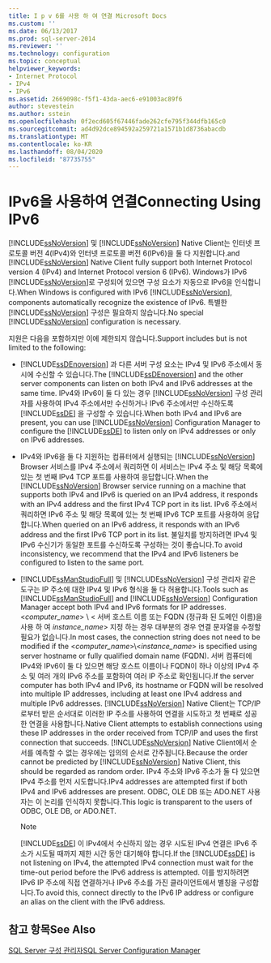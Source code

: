 ```yaml
---
title: I p v 6를 사용 하 여 연결 Microsoft Docs
ms.custom: ''
ms.date: 06/13/2017
ms.prod: sql-server-2014
ms.reviewer: ''
ms.technology: configuration
ms.topic: conceptual
helpviewer_keywords:
- Internet Protocol
- IPv4
- IPv6
ms.assetid: 2669098c-f5f1-43da-aec6-e91003ac89f6
author: stevestein
ms.author: sstein
ms.openlocfilehash: 0f2ecd605f67446fade262cfe795f344dfb165c0
ms.sourcegitcommit: ad4d92dce894592a259721a1571b1d8736abacdb
ms.translationtype: MT
ms.contentlocale: ko-KR
ms.lasthandoff: 08/04/2020
ms.locfileid: "87735755"
---
```

# <a name="connecting-using-ipv6"></a><span data-ttu-id="32bfc-102">IPv6을 사용하여 연결</span><span class="sxs-lookup"><span data-stu-id="32bfc-102">Connecting Using IPv6</span></span>
  [!INCLUDE[ssNoVersion](../../includes/ssnoversion-md.md)] <span data-ttu-id="32bfc-103">및 [!INCLUDE[ssNoVersion](../../includes/ssnoversion-md.md)] Native Client는 인터넷 프로토콜 버전 4(IPv4)와 인터넷 프로토콜 버전 6(IPv6)을 둘 다 지원합니다.</span><span class="sxs-lookup"><span data-stu-id="32bfc-103">and [!INCLUDE[ssNoVersion](../../includes/ssnoversion-md.md)] Native Client fully support both Internet Protocol version 4 (IPv4) and Internet Protocol version 6 (IPv6).</span></span> <span data-ttu-id="32bfc-104">Windows가 IPv6 [!INCLUDE[ssNoVersion](../../includes/ssnoversion-md.md)]로 구성되어 있으면 구성 요소가 자동으로 IPv6을 인식합니다.</span><span class="sxs-lookup"><span data-stu-id="32bfc-104">When Windows is configured with IPv6 [!INCLUDE[ssNoVersion](../../includes/ssnoversion-md.md)], components automatically recognize the existence of IPv6.</span></span> <span data-ttu-id="32bfc-105">특별한 [!INCLUDE[ssNoVersion](../../includes/ssnoversion-md.md)] 구성은 필요하지 않습니다.</span><span class="sxs-lookup"><span data-stu-id="32bfc-105">No special [!INCLUDE[ssNoVersion](../../includes/ssnoversion-md.md)] configuration is necessary.</span></span>  
  
 <span data-ttu-id="32bfc-106">지원은 다음을 포함하지만 이에 제한되지 않습니다.</span><span class="sxs-lookup"><span data-stu-id="32bfc-106">Support includes but is not limited to the following:</span></span>  
  
-   <span data-ttu-id="32bfc-107">[!INCLUDE[ssDEnoversion](../../includes/ssdenoversion-md.md)] 과 다른 서버 구성 요소는 IPv4 및 IPv6 주소에서 동시에 수신할 수 있습니다.</span><span class="sxs-lookup"><span data-stu-id="32bfc-107">The [!INCLUDE[ssDEnoversion](../../includes/ssdenoversion-md.md)] and the other server components can listen on both IPv4 and IPv6 addresses at the same time.</span></span> <span data-ttu-id="32bfc-108">IPv4와 IPv6이 둘 다 있는 경우 [!INCLUDE[ssNoVersion](../../includes/ssnoversion-md.md)] 구성 관리자를 사용하여 IPv4 주소에서만 수신하거나 IPv6 주소에서만 수신하도록 [!INCLUDE[ssDE](../../includes/ssde-md.md)] 을 구성할 수 있습니다.</span><span class="sxs-lookup"><span data-stu-id="32bfc-108">When both IPv4 and IPv6 are present, you can use [!INCLUDE[ssNoVersion](../../includes/ssnoversion-md.md)] Configuration Manager to configure the [!INCLUDE[ssDE](../../includes/ssde-md.md)] to listen only on IPv4 addresses or only on IPv6 addresses.</span></span>  
  
-   <span data-ttu-id="32bfc-109">IPv4와 IPv6을 둘 다 지원하는 컴퓨터에서 실행되는 [!INCLUDE[ssNoVersion](../../includes/ssnoversion-md.md)] Browser 서비스를 IPv4 주소에서 쿼리하면 이 서비스는 IPv4 주소 및 해당 목록에 있는 첫 번째 IPv4 TCP 포트를 사용하여 응답합니다.</span><span class="sxs-lookup"><span data-stu-id="32bfc-109">When the [!INCLUDE[ssNoVersion](../../includes/ssnoversion-md.md)] Browser service running on a machine that supports both IPv4 and IPv6 is queried on an IPv4 address, it responds with an IPv4 address and the first IPv4 TCP port in its list.</span></span> <span data-ttu-id="32bfc-110">IPv6 주소에서 쿼리하면 IPv6 주소 및 해당 목록에 있는 첫 번째 IPv6 TCP 포트를 사용하여 응답합니다.</span><span class="sxs-lookup"><span data-stu-id="32bfc-110">When queried on an IPv6 address, it responds with an IPv6 address and the first IPv6 TCP port in its list.</span></span> <span data-ttu-id="32bfc-111">불일치를 방지하려면 IPv4 및 IPv6 수신기가 동일한 포트를 수신하도록 구성하는 것이 좋습니다.</span><span class="sxs-lookup"><span data-stu-id="32bfc-111">To avoid inconsistency, we recommend that the IPv4 and IPv6 listeners be configured to listen to the same port.</span></span>  
  
-   <span data-ttu-id="32bfc-112">[!INCLUDE[ssManStudioFull](../../includes/ssmanstudiofull-md.md)] 및 [!INCLUDE[ssNoVersion](../../includes/ssnoversion-md.md)] 구성 관리자 같은 도구는 IP 주소에 대한 IPv4 및 IPv6 형식을 둘 다 허용합니다.</span><span class="sxs-lookup"><span data-stu-id="32bfc-112">Tools such as [!INCLUDE[ssManStudioFull](../../includes/ssmanstudiofull-md.md)] and [!INCLUDE[ssNoVersion](../../includes/ssnoversion-md.md)] Configuration Manager accept both IPv4 and IPv6 formats for IP addresses.</span></span> <span data-ttu-id="32bfc-113">\<*computer_name*> \\ < 서버 호스트 이름 또는 FQDN (정규화 된 도메인 이름)을 사용 하 여 *instance_name*> 지정 하는 경우 대부분의 경우 연결 문자열을 수정할 필요가 없습니다.</span><span class="sxs-lookup"><span data-stu-id="32bfc-113">In most cases, the connection string does not need to be modified if the \<*computer_name*>\\<*instance_name*> is specified using server hostname or fully qualified domain name (FQDN).</span></span> <span data-ttu-id="32bfc-114">서버 컴퓨터에 IPv4와 IPv6이 둘 다 있으면 해당 호스트 이름이나 FQDN이 하나 이상의 IPv4 주소 및 여러 개의 IPv6 주소를 포함하여 여러 IP 주소로 확인됩니다.</span><span class="sxs-lookup"><span data-stu-id="32bfc-114">If the server computer has both IPv4 and IPv6, its hostname or FQDN will be resolved into multiple IP addresses, including at least one IPv4 address and multiple IPv6 addresses.</span></span> [!INCLUDE[ssNoVersion](../../includes/ssnoversion-md.md)] <span data-ttu-id="32bfc-115">Native Client는 TCP/IP로부터 받은 순서대로 이러한 IP 주소를 사용하여 연결을 시도하고 첫 번째로 성공한 연결을 사용합니다.</span><span class="sxs-lookup"><span data-stu-id="32bfc-115">Native Client attempts to establish connections using these IP addresses in the order received from TCP/IP and uses the first connection that succeeds.</span></span> <span data-ttu-id="32bfc-116">[!INCLUDE[ssNoVersion](../../includes/ssnoversion-md.md)] Native Client에서 순서를 예측할 수 없는 경우에는 임의의 순서로 간주됩니다.</span><span class="sxs-lookup"><span data-stu-id="32bfc-116">Because the order cannot be predicted by [!INCLUDE[ssNoVersion](../../includes/ssnoversion-md.md)] Native Client, this should be regarded as random order.</span></span> <span data-ttu-id="32bfc-117">IPv4 주소와 IPv6 주소가 둘 다 있으면 IPv4 주소를 먼저 시도합니다.</span><span class="sxs-lookup"><span data-stu-id="32bfc-117">IPv4 addresses are attempted first if both IPv4 and IPv6 addresses are present.</span></span> <span data-ttu-id="32bfc-118">ODBC, OLE DB 또는 ADO.NET 사용자는 이 논리를 인식하지 못합니다.</span><span class="sxs-lookup"><span data-stu-id="32bfc-118">This logic is transparent to the users of ODBC, OLE DB, or ADO.NET.</span></span>  
  
    > [!NOTE]  
    >  <span data-ttu-id="32bfc-119">[!INCLUDE[ssDE](../../includes/ssde-md.md)] 이 IPv4에서 수신하지 않는 경우 시도된 IPv4 연결은 IPv6 주소가 시도될 때까지 제한 시간 동안 대기해야 합니다.</span><span class="sxs-lookup"><span data-stu-id="32bfc-119">If the [!INCLUDE[ssDE](../../includes/ssde-md.md)] is not listening on IPv4, the attempted IPv4 connection must wait for the time-out period before the IPv6 address is attempted.</span></span> <span data-ttu-id="32bfc-120">이를 방지하려면 IPv6 IP 주소에 직접 연결하거나 IPv6 주소를 가진 클라이언트에서 별칭을 구성합니다.</span><span class="sxs-lookup"><span data-stu-id="32bfc-120">To avoid this, connect directly to the IPv6 IP address or configure an alias on the client with the IPv6 address.</span></span>  
  
## <a name="see-also"></a><span data-ttu-id="32bfc-121">참고 항목</span><span class="sxs-lookup"><span data-stu-id="32bfc-121">See Also</span></span>  
 [<span data-ttu-id="32bfc-122">SQL Server 구성 관리자</span><span class="sxs-lookup"><span data-stu-id="32bfc-122">SQL Server Configuration Manager</span></span>](../../relational-databases/sql-server-configuration-manager.md)  
  
  
